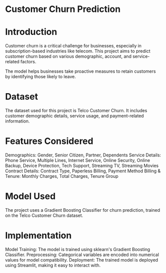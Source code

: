 # Customer Churn Prediction
# Introduction
Customer churn is a critical challenge for businesses, especially in subscription-based industries like telecom. This project aims to predict customer churn based on various demographic, account, and service-related factors.

The model helps businesses take proactive measures to retain customers by identifying those likely to leave.

# Dataset
The dataset used for this project is Telco Customer Churn. It includes customer demographic details, service usage, and payment-related information.

# Features Considered
Demographics: Gender, Senior Citizen, Partner, Dependents
Service Details: Phone Service, Multiple Lines, Internet Service, Online Security, Online Backup, Device Protection, Tech Support, Streaming TV, Streaming Movies
Contract Details: Contract Type, Paperless Billing, Payment Method
Billing & Tenure: Monthly Charges, Total Charges, Tenure Group
# Model Used
The project uses a Gradient Boosting Classifier for churn prediction, trained on the Telco Customer Churn dataset.

# Implementation
Model Training: The model is trained using sklearn's Gradient Boosting Classifier.
Preprocessing: Categorical variables are encoded into numerical values for model compatibility.
Deployment: The trained model is deployed using Streamlit, making it easy to interact with.
